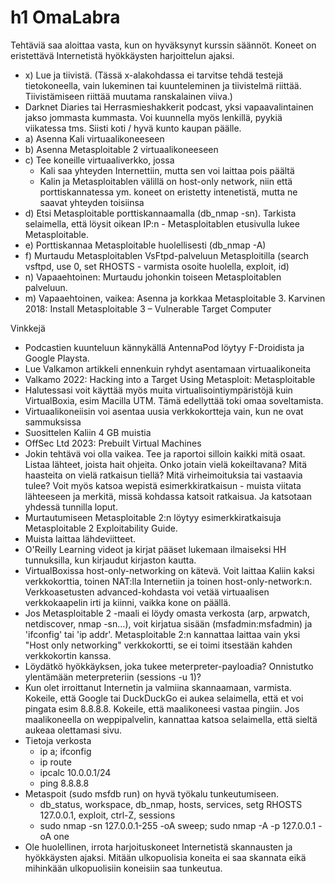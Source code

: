 # h1 OmaLabra

Tehtäviä saa aloittaa vasta, kun on hyväksynyt kurssin säännöt. Koneet on eristettävä Internetistä hyökkäysten harjoittelun ajaksi.

+ x) Lue ja tiivistä. (Tässä x-alakohdassa ei tarvitse tehdä testejä tietokoneella, vain lukeminen tai kuunteleminen ja tiivistelmä riittää. Tiivistämiseen riittää muutama ranskalainen viiva.)
+ Darknet Diaries tai Herrasmieshakkerit podcast, yksi vapaavalintainen jakso jommasta kummasta. Voi kuunnella myös lenkillä, pyykiä viikatessa tms. Siisti koti / hyvä kunto kaupan päälle.
+ a) Asenna Kali virtuaalikoneeseen
+ b) Asenna Metasploitable 2 virtuaalikoneeseen
+ c) Tee koneille virtuaaliverkko, jossa
   + Kali saa yhteyden Internettiin, mutta sen voi laittaa pois päältä
   + Kalin ja Metasploitablen välillä on host-only network, niin että porttiskannatessa ym. koneet on eristetty intenetistä, mutta ne saavat yhteyden toisiinsa
+ d) Etsi Metasploitable porttiskannaamalla (db_nmap -sn). Tarkista selaimella, että löysit oikean IP:n - Metasploitablen etusivulla lukee Metasploitable.
+ e) Porttiskannaa Metasploitable huolellisesti (db_nmap -A)
+ f) Murtaudu Metasploitablen VsFtpd-palveluun Metasploitilla (search vsftpd, use 0, set RHOSTS - varmista osoite huolella, exploit, id)
+ n) Vapaaehtoinen: Murtaudu johonkin toiseen Metasploitablen palveluun.
+ m) Vapaaehtoinen, vaikea: Asenna ja korkkaa Metasploitable 3. Karvinen 2018: Install Metasploitable 3 – Vulnerable Target Computer

Vinkkejä
+ Podcastien kuunteluun kännykällä AntennaPod löytyy F-Droidista ja Google Playsta.
+ Lue Valkamon artikkeli ennenkuin ryhdyt asentamaan virtuaalikoneita
+ Valkamo 2022: Hacking into a Target Using Metasploit: Metasploitable
+ Halutessasi voit käyttää myös muita virtualisointiympäristöjä kuin VirtualBoxia, esim Macilla UTM. Tämä edellyttää toki omaa soveltamista.
+ Virtuaalikoneiisin voi asentaa uusia verkkokortteja vain, kun ne ovat sammuksissa
+ Suosittelen Kaliin 4 GB muistia
+ OffSec Ltd 2023: Prebuilt Virtual Machines
+ Jokin tehtävä voi olla vaikea. Tee ja raportoi silloin kaikki mitä osaat. Listaa lähteet, joista hait ohjeita. Onko jotain vielä kokeiltavana? Mitä haasteita on vielä ratkaisun tiellä? Mitä virheimoituksia tai vastaavia tulee? Voit myös katsoa wepistä esimerkkiratkaisun - muista viitata lähteeseen ja merkitä, missä kohdassa katsoit ratkaisua. Ja katsotaan yhdessä tunnilla loput.
+ Murtautumiseen Metasploitable 2:n löytyy esimerkkiratkaisuja Metasploitable 2 Exploitability Guide.
+ Muista laittaa lähdeviitteet. 
+ O'Reilly Learning videot ja kirjat pääset lukemaan ilmaiseksi HH tunnuksilla, kun kirjaudut kirjaston kautta.
+ VirtualBoxissa host-only-networking on kätevä. Voit laittaa Kaliin kaksi verkkokorttia, toinen NAT:lla Internetiin ja toinen host-only-network:n. Verkkoasetusten advanced-kohdasta voi vetää virtuaalisen verkkokaapelin irti ja kiinni, vaikka kone on päällä.
+ Jos Metasploitable 2 -maali ei löydy omasta verkosta (arp, arpwatch, netdiscover, nmap -sn...), voit kirjatua sisään (msfadmin:msfadmin) ja 'ifconfig' tai 'ip addr'. Metasploitable 2:n kannattaa laittaa vain yksi "Host only networking" verkkokortti, se ei toimi itsestään kahden verkkokortin kanssa.
+ Löydätkö hyökkäyksen, joka tukee meterpreter-payloadia? Onnistutko ylentämään meterpreteriin (sessions -u 1)?
+ Kun olet irroittanut Internetin ja valmiina skannaamaan, varmista. Kokeile, että Google tai DuckDuckGo ei aukea selaimella, että et voi pingata esim 8.8.8.8. Kokeile, että maalikoneesi vastaa pingiin. Jos maalikoneella on weppipalvelin, kannattaa katsoa selaimella, että sieltä aukeaa olettamasi sivu.
+ Tietoja verkosta
   + ip a; ifconfig
  + ip route
  + ipcalc 10.0.0.1/24
  + ping 8.8.8.8
+ Metaspoit (sudo msfdb run) on hyvä työkalu tunkeutumiseen.
   + db_status, workspace, db_nmap, hosts, services, setg RHOSTS 127.0.0.1, exploit, ctrl-Z, sessions
    + sudo nmap -sn 127.0.0.1-255 -oA sweep; sudo nmap -A -p 127.0.0.1 -oA one
+ Ole huolellinen, irrota harjoituskoneet Internetistä skannausten ja hyökkäysten ajaksi. Mitään ulkopuolisia koneita ei saa skannata eikä mihinkään ulkopuolisiin koneisiin saa tunkeutua.
